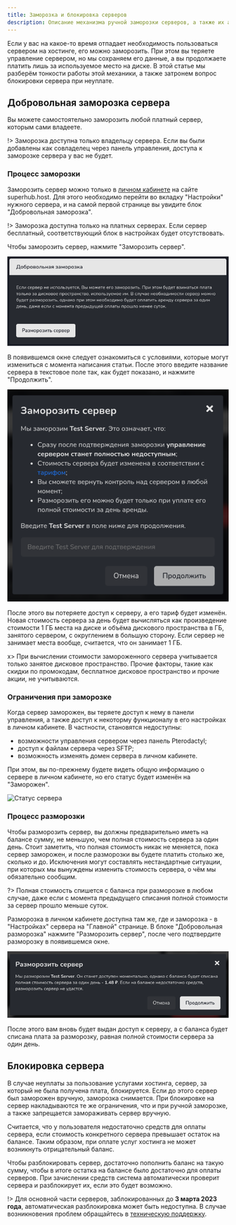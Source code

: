 ```yaml
---
title: Заморозка и блокировка серверов
description: Описание механизма ручной заморозки серверов, а также их автоматической блокировки в случае неуплаты.
---
```


Если у вас на какое-то время отпадает необходимость пользоваться сервером на хостинге, его можно заморозить. При этом вы теряете управление сервером, но мы сохраняем его данные, а вы продолжаете платить лишь за используемое место на диске. В этой статье мы разберём тонкости работы этой механики, а также затронем вопрос блокировки сервера при неуплате.

## Добровольная заморозка сервера
Вы можете самостоятельно заморозить любой платный сервер, которым сами владеете.

!> Заморозка доступна только владельцу сервера. Если вы были добавлены как совладелец через панель управления, доступа к заморозке сервера у вас не будет.

### Процесс заморозки
Заморозить сервер можно только в [личном кабинете](/account) на сайте superhub.host. Для этого необходимо перейти во вкладку "Настройки" нужного сервера, и на самой первой странице вы увидите блок "Добровольная заморозка".

!> Заморозка доступна только на платных серверах. Если сервер бесплатный, соответствующий блок в настройках будет отсутствовать.

Чтобы заморозить сервер, нажмите "Заморозить сервер".

![Блок заморозки сервера](/images/docs/server-suspension/suspension-card.png)

В появившемся окне следует ознакомиться с условиями, которые могут измениться с момента написания статьи. После этого введите название сервера в текстовое поле так, как будет показано, и нажмите "Продолжить".

![Подтверждение заморозки сервера](/images/docs/server-suspension/freeze-modal.png)

После этого вы потеряете доступ к серверу, а его тариф будет изменён. Новая стоимость сервера за день будет вычисляться как произведение стоимости 1 ГБ места на диске и объёма дискового пространства в ГБ, занятого сервером, с округлением в большую сторону. Если сервер не занимает места вообще, считается, что он занимает 1 ГБ.

x> При вычислении стоимости замороженного сервера учитывается только занятое дисковое пространство. Прочие факторы, такие как скидки по промокодам, бесплатное дисковое пространство и прочие акции, не учитываются.

### Ограничения при заморозке
Когда сервер заморожен, вы теряете доступ к нему в панели управления, а также доступ к некоторму функционалу в его настройках в личном кабинете. В частности, становятся недоступны:

* возможности управления сервером через панель Pterodactyl;
* доступ к файлам сервера через SFTP;
* возможность изменять домен сервера в личном кабинете.

При этом, вы по-прежнему будете видеть общую информацию о сервере в личном кабинете, но его статус будет изменён на "Заморожен".

![Статус сервера](/images/docs/server-suspension/freeze-status.png)

### Процесс разморозки
Чтобы разморозить сервер, вы должны предварительно иметь на балансе сумму, не меньшую, чем полная стоимость сервера за один день. Стоит заметить, что полная стоимость никак не меняется, пока сервер заморожен, и после разморозки вы будете платить столько же, сколько и до. Исключения могут составлять нестандартные ситуации, при которых мы вынуждены изменить стоимость сервера, о чём мы обязательно сообщим.

?> Полная стоимость спишется с баланса при разморозке в любом случае, даже если с момента предыдущего списания полной стоимости за сервер прошло меньше суток.

Разморозка в личном кабинете доступна там же, где и заморозка - в "Настройках" сервера на "Главной" странице. В блоке "Добровольная разморозка" нажмите "Разморозить сервер", после чего подтвердите разморозку в появившемся окне.

![Подтверждение разморозки сервера](/images/docs/server-suspension/unfreeze-modal.png)

После этого вам вновь будет выдан доступ к серверу, а с баланса будет списана плата за разморозку, равная полной стоимости сервера за один день.

## Блокировка сервера
В случае неуплаты за пользование услугами хостинга, сервер, за который не была получена плата, блокируется. Если до этого сервер был заморожен вручную, заморозка снимается. При блокировке на сервер накладываются те же ограничения, что и при ручной заморозке, а также запрещается замораживать сервер вручную.

Считается, что у пользователя недостаточно средств для оплаты сервера, если стоимость конкретного сервера превышает остаток на балансе. Таким образом, при оплате услуг хостинга не может возникнуть отрицательный баланс.

Чтобы разблокировать сервер, достаточно пополнить баланс на такую сумму, чтобы в итоге остатка на балансе было достаточно для оплаты серверов. При зачислении средств система автоматически проверит сервера и разблокирует их, если это будет возможно.

!> Для основной части серверов, заблокированных до **3 марта 2023 года**, автоматическая разблокировка может быть недоступна. В случае возникновения проблем обращайтесь в [техническую поддержку](/support).
